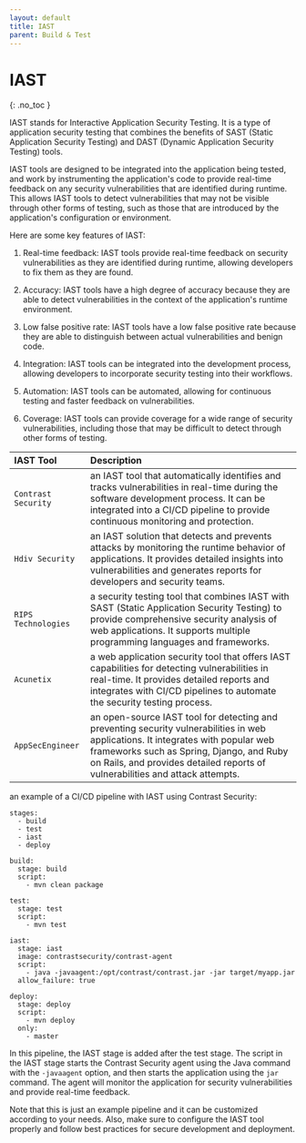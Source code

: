 ```yaml
---
layout: default
title: IAST
parent: Build & Test
---
```


# IAST
{: .no_toc }


IAST stands for Interactive Application Security Testing. It is a type of application security testing that combines the benefits of SAST (Static Application Security Testing) and DAST (Dynamic Application Security Testing) tools.

IAST tools are designed to be integrated into the application being tested, and work by instrumenting the application's code to provide real-time feedback on any security vulnerabilities that are identified during runtime. This allows IAST tools to detect vulnerabilities that may not be visible through other forms of testing, such as those that are introduced by the application's configuration or environment.

Here are some key features of IAST:

1. Real-time feedback: IAST tools provide real-time feedback on security vulnerabilities as they are identified during runtime, allowing developers to fix them as they are found.

2. Accuracy: IAST tools have a high degree of accuracy because they are able to detect vulnerabilities in the context of the application's runtime environment.

3. Low false positive rate: IAST tools have a low false positive rate because they are able to distinguish between actual vulnerabilities and benign code.

4. Integration: IAST tools can be integrated into the development process, allowing developers to incorporate security testing into their workflows.

5. Automation: IAST tools can be automated, allowing for continuous testing and faster feedback on vulnerabilities.

6. Coverage: IAST tools can provide coverage for a wide range of security vulnerabilities, including those that may be difficult to detect through other forms of testing.


| IAST Tool    | Description   | 
|:---------------|:---------------------|
| `Contrast Security` | an IAST tool that automatically identifies and tracks vulnerabilities in real-time during the software development process. It can be integrated into a CI/CD pipeline to provide continuous monitoring and protection.	 | 
| `Hdiv Security` | an IAST solution that detects and prevents attacks by monitoring the runtime behavior of applications. It provides detailed insights into vulnerabilities and generates reports for developers and security teams.	 | 
| `RIPS Technologies` | a security testing tool that combines IAST with SAST (Static Application Security Testing) to provide comprehensive security analysis of web applications. It supports multiple programming languages and frameworks.	 | 
| `Acunetix` | a web application security tool that offers IAST capabilities for detecting vulnerabilities in real-time. It provides detailed reports and integrates with CI/CD pipelines to automate the security testing process.	 | 
| `AppSecEngineer` | an open-source IAST tool for detecting and preventing security vulnerabilities in web applications. It integrates with popular web frameworks such as Spring, Django, and Ruby on Rails, and provides detailed reports of vulnerabilities and attack attempts.	 | 



an example of a CI/CD pipeline with IAST using Contrast Security:

```
stages:
  - build
  - test
  - iast
  - deploy

build:
  stage: build
  script:
    - mvn clean package

test:
  stage: test
  script:
    - mvn test

iast:
  stage: iast
  image: contrastsecurity/contrast-agent
  script:
    - java -javaagent:/opt/contrast/contrast.jar -jar target/myapp.jar
  allow_failure: true

deploy:
  stage: deploy
  script:
    - mvn deploy
  only:
    - master
```

In this pipeline, the IAST stage is added after the test stage. The script in the IAST stage starts the Contrast Security agent using the Java command with the `-javaagent` option, and then starts the application using the `jar` command. The agent will monitor the application for security vulnerabilities and provide real-time feedback.

Note that this is just an example pipeline and it can be customized according to your needs. Also, make sure to configure the IAST tool properly and follow best practices for secure development and deployment.
